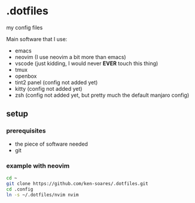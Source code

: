 # .dotfiles
my config files


Main software that I use:
- emacs
- neovim (I use neovim a bit more than emacs)
- vscode (just kidding, I would never **EVER** touch this thing)
- tmux 
- openbox 
- tint2 panel (config not added yet)
- kitty (config not added yet)
- zsh (config not added yet, but pretty much the default manjaro config)

## setup
### prerequisites
- the piece of software needed
- git

### example with neovim

```bash
cd ~
git clone https://github.com/ken-soares/.dotfiles.git
cd .config
ln -s ~/.dotfiles/nvim nvim
```
